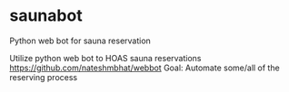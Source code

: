 # saunabot
Python web bot for sauna reservation

Utilize python web bot to HOAS sauna reservations
https://github.com/nateshmbhat/webbot
Goal: Automate some/all of the reserving process
